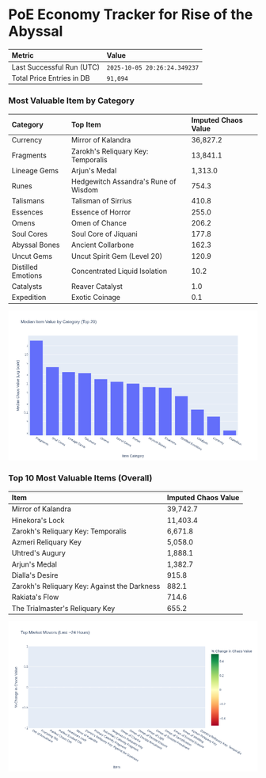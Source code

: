 # PoE Economy Tracker for Rise of the Abyssal

<!-- START_MAINTENANCE -->
| Metric | Value |
|:---|:---|
| Last Successful Run (UTC) | `2025-10-05 20:26:24.349237` |
| Total Price Entries in DB | `91,094` |

<!-- END_MAINTENANCE -->

<!-- START_DATAFRAME_DEBUG -->
<!-- END_DATAFRAME_DEBUG -->

<!-- START_CATEGORY_ANALYSIS -->
### Most Valuable Item by Category
| Category | Top Item | Imputed Chaos Value |
| :--- | :--- | :--- |
| Currency | Mirror of Kalandra | 36,827.2 |
| Fragments | Zarokh's Reliquary Key: Temporalis | 13,841.1 |
| Lineage Gems | Arjun's Medal | 1,313.0 |
| Runes | Hedgewitch Assandra's Rune of Wisdom | 754.3 |
| Talismans | Talisman of Sirrius | 410.8 |
| Essences | Essence of Horror | 255.0 |
| Omens | Omen of Chance | 206.2 |
| Soul Cores | Soul Core of Jiquani | 177.8 |
| Abyssal Bones | Ancient Collarbone | 162.3 |
| Uncut Gems | Uncut Spirit Gem (Level 20) | 120.9 |
| Distilled Emotions | Concentrated Liquid Isolation | 10.2 |
| Catalysts | Reaver Catalyst | 1.0 |
| Expedition | Exotic Coinage | 0.1 |


![Category Analysis Chart](charts/category_analysis.png)
<!-- END_ANALYSIS -->

<!-- START_ANALYSIS -->
### Top 10 Most Valuable Items (Overall)
| Item | Imputed Chaos Value |
| :--- | :--- |
| Mirror of Kalandra | 39,742.7 |
| Hinekora's Lock | 11,403.4 |
| Zarokh's Reliquary Key: Temporalis | 6,671.8 |
| Azmeri Reliquary Key | 5,058.0 |
| Uhtred's Augury | 1,888.1 |
| Arjun's Medal | 1,382.7 |
| Dialla's Desire | 915.8 |
| Zarokh's Reliquary Key: Against the Darkness | 882.1 |
| Rakiata's Flow | 714.6 |
| The Trialmaster's Reliquary Key | 655.2 |


![Market Movers Chart](charts/market_movers.png)
<!-- END_ANALYSIS -->
